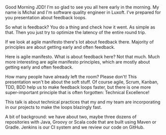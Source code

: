 Good Morning JDD!
I'm so glad to see you all here early in the morning.
My name is Michal and I'm software quality engineer in Luxoft.
I've prepared for you presentation about feedback loops.

So what is feedback? You do a thing and check how it went. As simple as that.
Then you just try to optimize the latency of the entire round trip.

If we look at agile manifesto there's lot about feedback there.
Majority of principles are about getting early and often feedback.

Here is agile manifesto.
What is about feedback here? Not that much.
Much more interesting are agile manifesto principles, which are mostly
about getting early and often feedback.

How many people have already left the room?
Please don't!
This presentation won't be about the soft stuff.
Of course agile, Scrum, Kanban, TDD, BDD help us to make feedback loops faster,
but there is one more super-important principle that is often forgotten:
Technical Excellence!

This talk is about technical practices that my and my team are incorporating
in our projects to make the loops blazingly fast.

A bit of background: we have about two, maybe three dozens of repositories with
Java, Groovy or Scala code that are built using Maven or Gradle.
Jenkins is our CI system and we review our code on GitHub.

